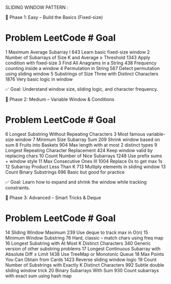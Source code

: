SLIDING WINDOW PATTERN :

📘 Phase 1: Easy – Build the Basics (Fixed-size)

#	Problem	LeetCode #	Goal
1	Maximum Average Subarray I	643	Learn basic fixed-size window
2	Number of Subarrays of Size K and Average ≥ Threshold	1343	Apply condition with fixed-size
3	Find All Anagrams in a String	438	Frequency counting inside a window
4	Permutation in String	567	Detect permutation using sliding window
5	Substrings of Size Three with Distinct Characters	1876	Very basic logic in window

✅ Goal: Understand window size, sliding logic, and character frequency.

📗 Phase 2: Medium – Variable Window & Conditions

#	Problem	LeetCode #	Goal
6	Longest Substring Without Repeating Characters	3	Most famous variable-size window
7	Minimum Size Subarray Sum	209	Shrink window based on sum
8	Fruits into Baskets	904	Max length with at most 2 distinct types
9	Longest Repeating Character Replacement	424	Keep window valid by replacing chars
10	Count Number of Nice Subarrays	1248	Use prefix sums + window style
11	Max Consecutive Ones III	1004	Replace 0s to get max 1s
12	Subarray Product Less Than K	713	Multiply elements in sliding window
13	Count Binary Substrings	696	Basic but good for practice

✅ Goal: Learn how to expand and shrink the window while tracking constraints.

📙 Phase 3: Advanced – Smart Tricks & Deque

#	Problem	LeetCode #	Goal
14	Sliding Window Maximum	239	Use deque to track max in O(n)
15	Minimum Window Substring	76	Hard, classic – match chars using freq map
16	Longest Substring with At Most K Distinct Characters	340	Generic version of other substring problems
17	Longest Continuous Subarray with Absolute Diff ≤ Limit	1438	Use TreeMap or Monotonic Queue
18	Max Points You Can Obtain from Cards	1423	Reverse sliding window logic
19	Count Number of Substrings with Exactly K Distinct Characters	992	Subtle double sliding window trick
20	Binary Subarrays With Sum	930	Count subarrays with exact sum using hash map

